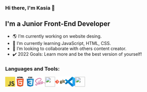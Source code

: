 ### Hi there, I'm Kasia 👋

## I'm a Junior Front-End Developer 
- :earth_americas: I’m currently working on website desing.
- 🌱 I’m currently learning JavaScript, HTML, CSS.
- :couple: I’m looking to collaborate with others content creator.
- :heavy_check_mark: 2022 Goals: Learn more and be the best version of yourself!

### Languages and Tools:
<img width="32" align="left" src="https://raw.githubusercontent.com/github/explore/80688e429a7d4ef2fca1e82350fe8e3517d3494d/topics/javascript/javascript.png" />
<img width="32" align="left" src="https://raw.githubusercontent.com/github/explore/80688e429a7d4ef2fca1e82350fe8e3517d3494d/topics/html/html.png" />
<img width="32" align="left" src="https://raw.githubusercontent.com/github/explore/80688e429a7d4ef2fca1e82350fe8e3517d3494d/topics/css/css.png" />
<img width="32" align="left" src="https://raw.githubusercontent.com/github/explore/80688e429a7d4ef2fca1e82350fe8e3517d3494d/topics/sass/sass.png" />
<img height="32" width="32" align="left" src="https://cdn.jsdelivr.net/npm/simple-icons@v5/icons/github.svg" />
<img width="32" align="left" src="https://raw.githubusercontent.com/github/explore/80688e429a7d4ef2fca1e82350fe8e3517d3494d/topics/git/git.png" />
<img width="32" align="left" src="https://raw.githubusercontent.com/github/explore/80688e429a7d4ef2fca1e82350fe8e3517d3494d/topics/visual-studio-code/visual-studio-code.png" />
<img height="32" width="32" align="left" src="https://cdn.jsdelivr.net/npm/simple-icons@v5/icons/canva.svg" />




<!--- kchelminska/kchelminska is a ✨ special ✨ repository because its `README.md` (this file) appears on your GitHub profile.
You can click the Preview link to take a look at your changes.
--->
